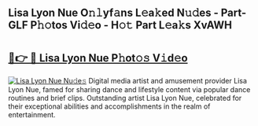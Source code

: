 ## Lisa Lyon Nue O𝚗𝚕yf𝚊ns L𝚎a𝚔ed N𝚞𝚍es - Part-GLF P𝚑𝚘tos Vi𝚍𝚎o - H𝚘𝚝 Part L𝚎a𝚔s XvAWH

# <h2><a href="http://kf9cm3.oniu.top/?m=Lisa+Lyon+Nue">🔗👉 🔴 Lisa Lyon Nue P𝚑ot𝚘𝚜 V𝚒d𝚎o</a></h2>

[![Lisa Lyon Nue Nu𝚍e𝚜](https://i.imgur.com/0qMVB7G.gif)](http://kf9cm3.oniu.top/?m=Lisa+Lyon+Nue)
Digital media artist and amusement provider Lisa Lyon Nue, famed for sharing dance and lifestyle content via popular dance routines and brief clips. Outstanding artist Lisa Lyon Nue, celebrated for their exceptional abilities and accomplishments in the realm of entertainment.  
